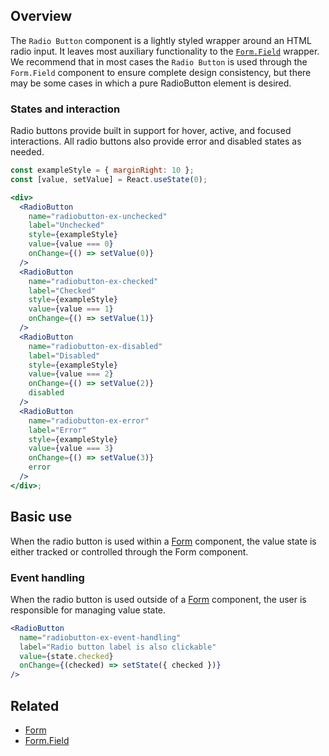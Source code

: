 ## Overview

The `Radio Button` component is a lightly styled wrapper around an HTML radio input. It leaves most auxiliary functionality to the [`Form.Field`](#/React%20Components/FormField) wrapper. We recommend that in most cases the `Radio Button` is used through the `Form.Field` component to ensure complete design consistency, but there may be some cases in which a pure RadioButton element is desired.

### States and interaction

Radio buttons provide built in support for hover, active, and focused interactions. All radio buttons also provide error and disabled states as needed.

```jsx
const exampleStyle = { marginRight: 10 };
const [value, setValue] = React.useState(0);

<div>
  <RadioButton
    name="radiobutton-ex-unchecked"
    label="Unchecked"
    style={exampleStyle}
    value={value === 0}
    onChange={() => setValue(0)}
  />
  <RadioButton
    name="radiobutton-ex-checked"
    label="Checked"
    style={exampleStyle}
    value={value === 1}
    onChange={() => setValue(1)}
  />
  <RadioButton
    name="radiobutton-ex-disabled"
    label="Disabled"
    style={exampleStyle}
    value={value === 2}
    onChange={() => setValue(2)}
    disabled
  />
  <RadioButton
    name="radiobutton-ex-error"
    label="Error"
    style={exampleStyle}
    value={value === 3}
    onChange={() => setValue(3)}
    error
  />
</div>;
```

## Basic use

When the radio button is used within a [Form](#Form) component, the value state is either tracked or controlled through the Form component.

### Event handling

When the radio button is used outside of a [Form](#Form) component, the user is responsible for managing value state.

```jsx
<RadioButton
  name="radiobutton-ex-event-handling"
  label="Radio button label is also clickable"
  value={state.checked}
  onChange={(checked) => setState({ checked })}
/>
```

## Related

- [Form](#/React%20Components/Form)
- [Form.Field](#/React%20Components/FormField)
